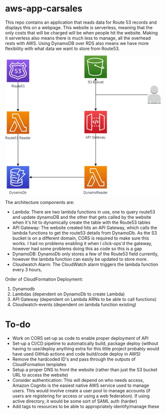 # aws-app-carsales

This repo contains an application that reads data for Route 53 records and displays this on a webpage. This website is serverless, meaning that the only costs that will be charged will be when people hit the website. Making it serverless also means there is much less to manage, all the overhead rests with AWS. Using DynamoDB over RDS also means we have more flexibility with what data we want to store from Route53. 

![architecture](images/aws-app-carsales.jpg)

The architecture components are:
- Lambda: There are two lambda functions in use, one to query route53 and update dynamoDB and the other that gets called by the website when it's hit to dynamically create the table with the Route53 tables
- API Gateway: The website created hits an API Gateway, which calls the lambda functions to get the route53 details from DynamoDb. As the S3 bucket is on a different domain, CORS is required to make sure this works. I had no problems enabling it when I click-ops'd the gateway, however had some problems doing this as code so this is a gap
- DynamoDB: DynamoDb only stores a few of the Route53 field currently, however the lambda function can easily be updated to store more.
- Cloudwatch Alarm: The CloudWatch alarm triggers the lambda function every 3 hours, 

Order of CloudFormation Deployment:
1. Dynamodb
2. Lambdas (dependent on DynamoDb to create Lambda)
3. API Gateway (dependent on Lambda ARNs to be able to call functions)
4. Cloudwatch-events (dependent on lambda function existing)

# To-do
- Work on CORS set-up as code to enable proper deployment of API
- Set-up a CI/CD pipeline to automatically build, package deploy (without having to use/deploy anything extra for this little project probably would have used GitHub actions and code build/code deploy in AWS)
- Remove the hardcoded ID's and pass through the outputs of CloudFormation templates
- Setup a proper DNS to front the website (rather than just the S3 bucket URL to access the website)
- Consider authentication: This will depend on who needs access, Amazon Cognito is the easiest native AWS service used to manage users. This would involve create a user pool to manage accounts (if users are registering for access or using a web federation). If using active directory, it would be some sort of SAML auth (harder)
- Add tags to resources to be able to appropriately identify/manage these